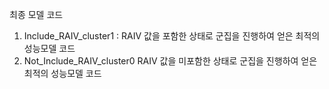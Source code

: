 최종  모델 코드

1. Include_RAIV_cluster1 : RAIV 값을 포함한 상태로 군집을 진행하여 얻은 최적의 성능모델 코드
2. Not_Include_RAIV_cluster0 RAIV 값을 미포함한 상태로 군집을 진행하여 얻은 최적의 성능모델 코드
